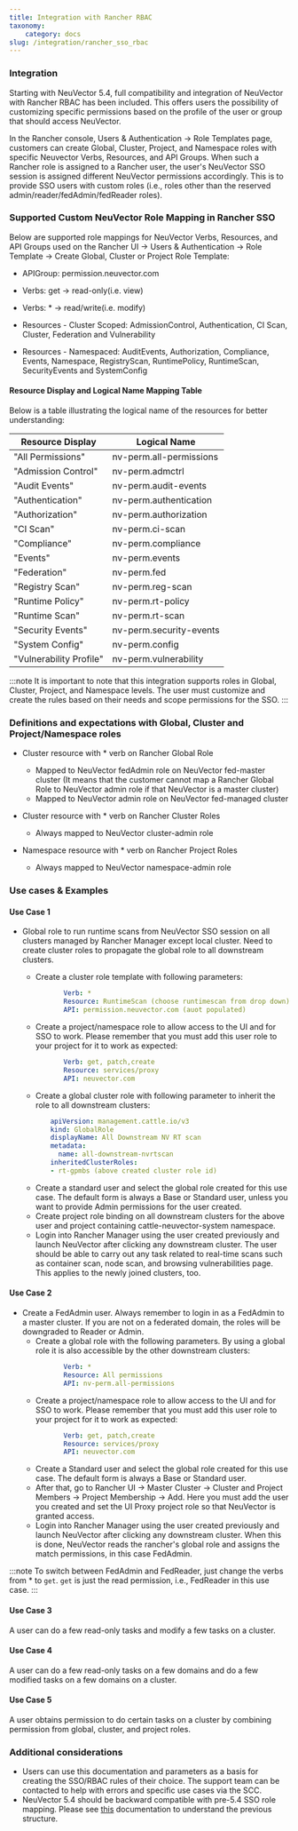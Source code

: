 ```yaml
---
title: Integration with Rancher RBAC
taxonomy:
    category: docs
slug: /integration/rancher_sso_rbac
---
```


### Integration

Starting with NeuVector 5.4, full compatibility and integration of NeuVector with Rancher RBAC has been included. This offers users the possibility of customizing specific permissions based on the profile of the user or group that should access NeuVector.

In the Rancher console, Users & Authentication -> Role Templates page, customers can create Global, Cluster, Project, and Namespace roles with specific Neuvector Verbs, Resources, and API Groups. When such a Rancher role is assigned to a Rancher user, the user's NeuVector SSO session is assigned different NeuVector permissions accordingly. This is to provide SSO users with custom roles (i.e., roles other than the reserved admin/reader/fedAdmin/fedReader roles).


### Supported Custom NeuVector Role Mapping in Rancher SSO

Below are supported role mappings for NeuVector Verbs, Resources, and API Groups used on the Rancher UI -> Users & Authentication -> Role Template -> Create Global, Cluster or Project Role Template:                                                                                                                                                                                                                                                                                                          

* APIGroup: permission.neuvector.com

* Verbs: get -> read-only(i.e. view)

* Verbs: * -> read/write(i.e. modify)

* Resources - Cluster Scoped: AdmissionControl, Authentication, CI Scan, Cluster, Federation and Vulnerability

* Resources - Namespaced: AuditEvents, Authorization, Compliance, Events, Namespace, RegistryScan, RuntimePolicy, RuntimeScan, SecurityEvents and SystemConfig

                                                                                                                                                                                                                                                                                                                                                                                                                                                                                                                                                                                                                                                                                                                                                                                              

#### Resource Display and Logical Name Mapping Table

Below is a table illustrating the logical name of the resources for better understanding:


| Resource Display   | Logical Name                                                                                                                                                                                                                                                                                                                                                                                                                                                                                                                                                                                                    |
| -------------------|-----------------------------------| 
| "All Permissions"  | nv-perm.all-permissions           |
| "Admission Control"| nv-perm.admctrl                   |
| "Audit Events"     | nv-perm.audit-events              |
| "Authentication"   | nv-perm.authentication            |
| "Authorization"    | nv-perm.authorization             |
| "CI Scan"          | nv-perm.ci-scan                   |
| "Compliance"       | nv-perm.compliance                |
| "Events"           | nv-perm.events                    |
| "Federation"       | nv-perm.fed                       |
| "Registry Scan"    | nv-perm.reg-scan                  |
| "Runtime Policy"   | nv-perm.rt-policy                 |
| "Runtime Scan"     | nv-perm.rt-scan                   |
| "Security Events"  | nv-perm.security-events           |
| "System Config"    | nv-perm.config                    |   
| "Vulnerability Profile" | nv-perm.vulnerability        |                                                                                                                                                                                                                                                                                                                             


:::note
It is important to note that this integration supports roles in Global, Cluster, Project, and Namespace levels. The user must customize and create the rules based on their needs and scope permissions for the SSO.
:::

                                                                                                                                                                                                                                                                                                                                                                                                   
### Definitions and expectations with Global, Cluster and Project/Namespace roles 

* Cluster resource with * verb on Rancher Global Role
  + Mapped to NeuVector fedAdmin role on NeuVector fed-master cluster  (It means that the customer cannot map a Rancher Global Role to NeuVector admin role if that NeuVector is a master cluster)
  + Mapped to NeuVector admin role on NeuVector fed-managed cluster

* Cluster resource with * verb on Rancher Cluster Roles
  + Always mapped to NeuVector cluster-admin role

* Namespace resource with * verb on Rancher Project Roles
  + Always mapped to NeuVector namespace-admin role


### Use cases & Examples

#### Use Case 1

* Global role to run runtime scans from NeuVector SSO session on all clusters managed by Rancher Manager except local cluster. Need to create cluster roles to propagate the global role to all downstream clusters.
  + Create a cluster role template with following parameters: 

    ```yaml
           Verb: *
           Resource: RuntimeScan (choose runtimescan from drop down)
           API: permission.neuvector.com (auot populated)             
    ```
  + Create a project/namespace role to allow access to the UI and for SSO to work. Please remember that you must add this user role to your project for it to work as expected:

    ```yaml
           Verb: get, patch,create 
           Resource: services/proxy
           API: neuvector.com           
    ```
   + Create a global cluster role with following parameter to inherit the role to all downstream clusters:
     
    ```yaml
           apiVersion: management.cattle.io/v3
           kind: GlobalRole
           displayName: All Downstream NV RT scan
           metadata:
             name: all-downstream-nvrtscan
           inheritedClusterRoles:
           - rt-gpmbs (above created cluster role id)         
    ```
   + Create a standard user and select the global role created for this use case. The default form is always a Base or Standard user, unless you want to provide Admin permissions for the user created.
   + Create project role binding on all downstream clusters for the above user and project containing cattle-neuvector-system namespace.
   + Login into Rancher Manager using the user created previously and launch NeuVector after clicking any downstream cluster. The user should be able to carry out any task related to real-time scans such as container scan, node scan, and browsing vulnerabilities page. This applies to the newly joined clusters, too. 


#### Use Case 2

* Create a FedAdmin user. Always remember to login in as a FedAdmin to a master cluster. If you are not on a federated domain, the roles will be downgraded to Reader or Admin.
  + Create a global role with the following parameters. By using a global role it is also accessible by the other downstream clusters:
    ```yaml
           Verb: *
           Resource: All permissions
           API: nv-perm.all-permissions          
    ```
  + Create a project/namespace role to allow access to the UI and for SSO to work. Please remember that you must add this user role to your project for it to work as expected:
    ```yaml
           Verb: get, patch,create 
           Resource: services/proxy
           API: neuvector.com      
    ```
  + Create a Standard user and select the global role created for this use case. The default form is always a Base or Standard user.
  + After that, go to Rancher UI -> Master Cluster -> Cluster and Project Members -> Project Membership -> Add. Here you must add the user you created and set the UI Proxy project role so that NeuVector is granted access.
  + Login into Rancher Manager using the user created previously and launch NeuVector after clicking any downstream cluster. When this is done, NeuVector reads the rancher's global role and assigns the match permissions, in this case FedAdmin.


:::note
To switch between FedAdmin and FedReader, just change the verbs from * to `get`. `get` is just the read permission, i.e., FedReader in this use case.
:::


#### Use Case 3

A user can do a few read-only tasks and modify a few tasks on a cluster.

#### Use Case 4

A user can do a few read-only tasks on a few domains and do a few modified tasks on a few domains on a cluster.

#### Use Case 5

A user obtains permission to do certain tasks on a cluster by combining permission from global, cluster, and project roles.


### Additional considerations

* Users can use this documentation and parameters as a basis for creating the SSO/RBAC rules of their choice. The support team can be contacted to help with errors and specific use cases via the SCC.
* NeuVector 5.4 should be backward compatible with pre-5.4 SSO role mapping. Please see [this](https://github.com/horantj/rancher-nv-rbac) documentation to understand the previous structure. 


